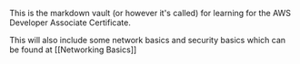 This is the markdown vault (or however it's called) for learning for the AWS Developer Associate Certificate.

This will also include some network basics and security basics which can be found at [[Networking Basics]]